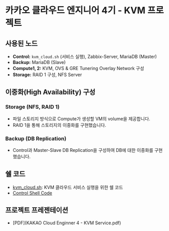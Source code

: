 # 카카오 클라우드 엔지니어 4기 - KVM 프로젝트

## 사용된 노드
- **Control:** `kvm_cloud.sh` (서비스 실행), Zabbix-Server, MariaDB (Master)
- **Backup:** MariaDB (Slave)
- **Compute1, 2:** KVM, OVS & GRE Tunering Overlay Network 구성
- **Storage:** RAID 1 구성, NFS Server

## 이중화(High Availability) 구성
### Storage (NFS, RAID 1)
- 파일 스토리지 방식으로 Compute가 생성할 VM의 volume을 제공합니다.
- RAID 1을 통해 스토리지의 이중화를 구현했습니다.

### Backup (DB Replication)
- Control과 Master-Slave DB Replication을 구성하여 DB에 대한 이중화를 구현했습니다.

## 쉘 코드
- [kvm_cloud.sh](./kvm_cloud.sh): KVM 클라우드 서비스 실행을 위한 쉘 코드
- [Control Shell Code](https://github.com/Yunsoonsang/my_shell/blob/main/kvm_cloud.sh)

## 프로젝트 프레젠테이션
- [PDF](KAKAO Cloud Enginner 4 - KVM Service.pdf)
